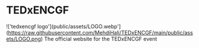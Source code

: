 # TEDxENCGF
!['tedxencgf logo'](public/assets/LOGO.webp'](https://raw.githubusercontent.com/MehdiHali/TEDxENCGF/main/public/assets/LOGO.png)
The official website for the TEDxENCGF event
